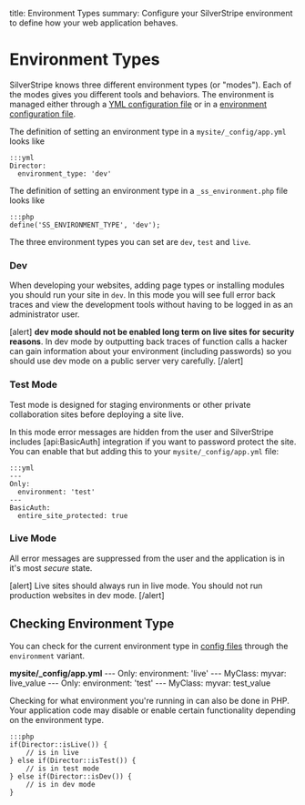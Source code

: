 title: Environment Types
summary: Configure your SilverStripe environment to define how your web application behaves.

# Environment Types

SilverStripe knows three different environment types (or "modes"). Each of the modes gives you different tools
and behaviors. The environment is managed either through a [YML configuration file](../configuration) or in a 
[environment configuration file](../../getting_started/environment_management).

The definition of setting an environment type in a `mysite/_config/app.yml` looks like

	:::yml
	Director:
	  environment_type: 'dev'

The definition of setting an environment type in a `_ss_environment.php` file looks like

	:::php
	define('SS_ENVIRONMENT_TYPE', 'dev');

The three environment types you can set are `dev`, `test` and `live`.

### Dev

When developing your websites, adding page types or installing modules you should run your site in `dev`. In this mode
you will see full error back traces and view the development tools without having to be logged in as an administrator 
user.

[alert]
**dev mode should not be enabled long term on live sites for security reasons**. In dev mode by outputting back traces 
of function calls a hacker can gain information about your environment (including passwords) so you should use dev mode 
on a public server very carefully.
[/alert]

### Test Mode

Test mode is designed for staging environments or other private collaboration sites before deploying a site live.

In this mode error messages are hidden from the user and SilverStripe includes [api:BasicAuth] integration if you 
want to password protect the site. You can enable that but adding this to your `mysite/_config/app.yml` file:

	:::yml
	---
	Only:
	  environment: 'test'
	---
	BasicAuth:
	  entire_site_protected: true

### Live Mode

All error messages are suppressed from the user and the application is in it's most *secure* state.

[alert]
Live sites should always run in live mode. You should not run production websites in dev mode.
[/alert]


## Checking Environment Type

You can check for the current environment type in [config files](../configuration) through the `environment` variant.

**mysite/_config/app.yml**
	---
	Only:
	  environment: 'live'
	---
	MyClass:
		myvar: live_value
	---
	Only:
	  environment: 'test'
	---
	MyClass:
		myvar: test_value

Checking for what environment you're running in can also be done in PHP. Your application code may disable or enable 
certain functionality depending on the environment type. 

	:::php
	if(Director::isLive()) {
		// is in live
	} else if(Director::isTest()) {
		// is in test mode
	} else if(Director::isDev()) {
		// is in dev mode
	}

